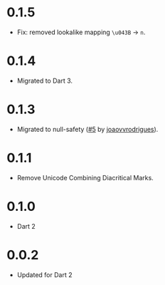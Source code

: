 # 0.1.5

- Fix: removed lookalike mapping `\u043B` -> `n`.

# 0.1.4

- Migrated to Dart 3.

# 0.1.3

- Migrated to null-safety ([#5](https://github.com/agilord/diacritic/pull/5) by [joaovvrodrigues](https://github.com/joaovvrodrigues)).

# 0.1.1

- Remove Unicode Combining Diacritical Marks.

# 0.1.0

- Dart 2

# 0.0.2

- Updated for Dart 2
